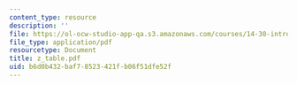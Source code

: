 ```yaml
---
content_type: resource
description: ''
file: https://ol-ocw-studio-app-qa.s3.amazonaws.com/courses/14-30-introduction-to-statistical-method-in-economics-spring-2006/b6d0b432baf78523421fb06f51dfe52f_z_table.pdf
file_type: application/pdf
resourcetype: Document
title: z_table.pdf
uid: b6d0b432-baf7-8523-421f-b06f51dfe52f
---
```

